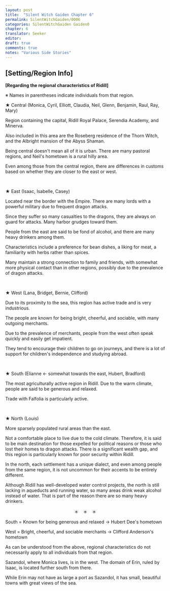 ```yaml
---
layout: post
title:  "Silent Witch Gaiden Chapter 6"
permalink: SilentWitchGaiden/0006
categories: SilentWitchGaiden Gaiden0
chapter: 6
translator: Seeker
editor: 
draft: true
comments: true
notes: "Various Side Stories"
---
```

<h2>[Setting/Region Info]</h2>

**[Regarding the regional characteristics of Ridill]**

※ Names in parentheses indicate individuals from that region.

★ Central (Monica, Cyril, Elliott, Claudia, Neil, Glenn, Benjamin, Raul, Ray, Mary)

Region containing the capital, Ridill Royal Palace, Serendia Academy, and Minerva.

Also included in this area are the Roseberg residence of the Thorn Witch, and the Albright mansion of the Abyss Shaman.

Being central doesn't mean all of it is urban. There are many pastoral regions, and Neil's hometown is a rural hilly area.

Even among those from the central region, there are differences in customs based on whether they are closer to the east or west.

<br/>

★ East (Isaac, Isabelle, Casey)

Located near the border with the Empire. There are many lords with a powerful military due to frequent dragon attacks.

Since they suffer so many casualties to the dragons, they are always on guard for attacks. Many harbor grudges toward them.

People from the east are said to be fond of alcohol, and there are many heavy drinkers among them.

Characteristics include a preference for bean dishes, a liking for meat, a familiarity with herbs rather than spices.

Many maintain a strong connection to family and friends, with somewhat more physical contact than in other regions, possibly due to the prevalence of dragon attacks.

<br/>

★ West (Lana, Bridget, Bernie, Clifford)

Due to its proximity to the sea, this region has active trade and is very industrious.

The people are known for being bright, cheerful, and sociable, with many outgoing merchants.

Due to the prevalence of merchants, people from the west often speak quickly and easily get impatient.

They tend to encourage their children to go on journeys, and there is a lot of support for children's independence and studying abroad.

<br/>

★ South (Elianne ← somewhat towards the east, Hubert, Bradford)

The most agriculturally active region in Ridill. Due to the warm climate, people are said to be generous and relaxed.

Trade with Falfolia is particularly active.

<br/>

★ North (Louis)

More sparsely populated rural areas than the east.

Not a comfortable place to live due to the cold climate. Therefore, it is said to be main destination for those expelled for political reasons or those who lost their homes to dragon attacks. There is a significant wealth gap, and this region is particularly known for poor security within Ridill.

In the north, each settlement has a unique dialect, and even among people from the same region, it is not uncommon for their accents to be entirely different.

Although Ridill has well-developed water control projects, the north is still lacking in aqueducts and running water, so many areas drink weak alcohol instead of water. That is part of the reason there are so many heavy drinkers.

<p style="text-align: center;">＊　＊　＊</p>

South = Known for being generous and relaxed → Hubert Dee's hometown

West = Bright, cheerful, and sociable merchants → Clifford Anderson's hometown

As can be understood from the above, regional characteristics do not necessarily apply to all individuals from that region.

Sazandol, where Monica lives, is in the west. The domain of Erin, ruled by Isaac, is located further south from there.

While Erin may not have as large a port as Sazandol, it has small, beautiful towns with great views of the sea.


